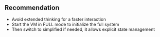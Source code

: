 ## Recommendation
- Avoid extended thinking for a faster interaction
- Start the VM in FULL mode to initialize the full system
- Then switch to simplified if needed, it allows explicit state management
